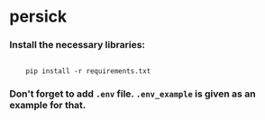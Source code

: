 # persick

### Install the necessary libraries:
```

    pip install -r requirements.txt

```

### Don't forget to add `.env` file. `.env_example` is given as an example for that.
